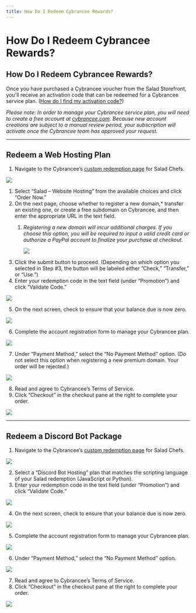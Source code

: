 ```yaml
---
title: How Do I Redeem Cybrancee Rewards?
---
```


# How Do I Redeem Cybrancee Rewards?

## **How Do I Redeem Cybrancee Rewards?**

Once you have purchased a Cybrancee voucher from the Salad Storefront, you'll receive an activation code that can be
redeemed for a Cybrancee service plan.
([How do I find my activation code?](https://support.salad.com/article/125-where-to-find-your-reward-redemption-code))

_Please note: In order to manage your Cybrancee service plan, you will need to create a free account at_
[_cybrancee.com_](https://cybrancee.com/)_. Because new account creations are subject to a manual review period, your
subscription will activate once the Cybrancee team has approved your request._

---

## Redeem a Web Hosting Plan

1. Navigate to the Cybrancee’s
   [custom redemption page](https://cybrancee.com/client/index.php?rp=%2Fstore%2Fsponsorship-hosting) for Salad Chefs.

<!--THE END-->

![](https://s3.amazonaws.com/helpscout.net/docs/assets/615b47bfca9e0011a4434693/images/638902f6f4bebb295ed7b9b9/file-j7qczd91TY.png)

1. Select “Salad – Website Hosting” from the available choices and click “Order Now.”
2. On the next page, choose whether to register a new domain,\* transfer an existing one, or create a free subdomain on
   Cybrancee, and then enter the appropriate URL in the text field.
   1. _Registering a new domain will incur additional charges. If you choose this option, you will be required to input
      a valid credit card or authorize a PayPal account to finalize your purchase at checkout._

      ![](https://s3.amazonaws.com/helpscout.net/docs/assets/615b47bfca9e0011a4434693/images/638904090bfce3067099128b/file-k15bhcz8Ga.png)

<!--THE END-->

3. Click the submit button to proceed. (Depending on which option you selected in Step #3, the button will be labeled
   either ”Check,” “Transfer,” or “Use.”)
4. Enter your redemption code in the text field (under “Promotion”) and click “Validate Code.”

<!--THE END-->

![](https://s3.amazonaws.com/helpscout.net/docs/assets/615b47bfca9e0011a4434693/images/6389046a5ccf77301bc55855/file-jXIMgB39Fj.png)

5. On the next screen, check to ensure that your balance due is now zero.

<!--THE END-->

![](https://s3.amazonaws.com/helpscout.net/docs/assets/615b47bfca9e0011a4434693/images/638904da94a69541503033de/file-6lIAUvT3ju.png)

6. Complete the account registration form to manage your Cybrancee plan.

<!--THE END-->

![](https://s3.amazonaws.com/helpscout.net/docs/assets/615b47bfca9e0011a4434693/images/6389051a5ccf77301bc55857/file-6gzQFtLRzC.png)

7. Under “Payment Method,” select the “No Payment Method” option. (Do not select this option when registering a new
   premium domain. Your order will be rejected.)

<!--THE END-->

![](https://s3.amazonaws.com/helpscout.net/docs/assets/615b47bfca9e0011a4434693/images/63890543f4bebb295ed7b9c3/file-hNx2RZpVBx.png)

8. Read and agree to Cybrancee’s Terms of Service.
9. Click “Checkout” in the checkout pane at the right to complete your order.

![](https://s3.amazonaws.com/helpscout.net/docs/assets/615b47bfca9e0011a4434693/images/638905c7850e33799e41e2ef/file-4IX6dpjHfd.png)

---

## Redeem a Discord Bot Package

1. Navigate to the Cybrancee’s
   [custom redemption page](https://cybrancee.com/client/index.php?rp=%2Fstore%2Fsponsorship-hosting) for Salad Chefs.

<!--THE END-->

![](https://s3.amazonaws.com/helpscout.net/docs/assets/615b47bfca9e0011a4434693/images/638902f6f4bebb295ed7b9b9/file-j7qczd91TY.png)

2. Select a “Discord Bot Hosting” plan that matches the scripting language of your Salad redemption (JavaScript or
   Python).
3. Enter your redemption code in the text field (under “Promotion”) and click “Validate Code.”

<!--THE END-->

![](https://s3.amazonaws.com/helpscout.net/docs/assets/615b47bfca9e0011a4434693/images/6389046a5ccf77301bc55855/file-jXIMgB39Fj.png)

4. On the next screen, check to ensure that your balance due is now zero.

<!--THE END-->

![](https://s3.amazonaws.com/helpscout.net/docs/assets/615b47bfca9e0011a4434693/images/638904da94a69541503033de/file-6lIAUvT3ju.png)

5. Complete the account registration form to manage your Cybrancee plan.

<!--THE END-->

![](https://s3.amazonaws.com/helpscout.net/docs/assets/615b47bfca9e0011a4434693/images/6389051a5ccf77301bc55857/file-6gzQFtLRzC.png)

6. Under “Payment Method,” select the “No Payment Method” option.

<!--THE END-->

![](https://s3.amazonaws.com/helpscout.net/docs/assets/615b47bfca9e0011a4434693/images/63890543f4bebb295ed7b9c3/file-hNx2RZpVBx.png)

7. Read and agree to Cybrancee’s Terms of Service.
8. Click “Checkout” in the checkout pane at the right to complete your order.

![](https://s3.amazonaws.com/helpscout.net/docs/assets/615b47bfca9e0011a4434693/images/638905c7850e33799e41e2ef/file-4IX6dpjHfd.png)
